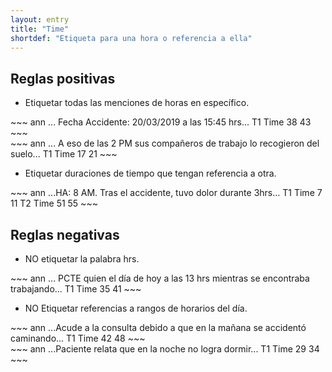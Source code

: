 ```yaml
---
layout: entry
title: "Time"
shortdef: "Etiqueta para una hora o referencia a ella"
---
```


## Reglas positivas

* Etiquetar todas las menciones de horas en específico.

<div class="annotation-correct" markdown="1">
~~~ ann
... Fecha Accidente: 20/03/2019 a las 15:45 hrs...
T1 Time 38 43 
~~~
</div>

<div class="annotation-correct" markdown="1">
~~~ ann
... A eso de las 2 PM sus compañeros de trabajo lo recogieron del suelo...
T1 Time 17 21 
~~~
</div>

* Etiquetar duraciones de tiempo que tengan referencia a otra.

<div class="annotation-correct" markdown="1">
~~~ ann
...HA: 8 AM. Tras el accidente, tuvo dolor durante 3hrs...
T1 Time 7 11 
T2 Time 51 55 
~~~
</div>


## Reglas negativas

* NO etiquetar la palabra hrs.

<div class="annotation-incorrect" markdown="1">
~~~ ann
... PCTE quien el día de hoy a las 13 hrs mientras se encontraba trabajando...
T1 Time 35 41 
~~~
</div>

* NO Etiquetar referencias a rangos de horarios del día.
  
<div class="annotation-incorrect" markdown="1">
~~~ ann
...Acude a la consulta debido a que en la mañana se accidentó caminando...
T1 Time 42 48 
~~~
</div>  

<div class="annotation-incorrect" markdown="1">
~~~ ann
...Paciente relata que en la noche no logra dormir...
T1 Time 29 34 
~~~
</div>  
